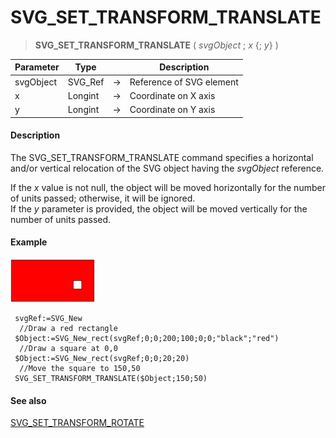 # SVG_SET_TRANSFORM_TRANSLATE

>**SVG_SET_TRANSFORM_TRANSLATE** ( *svgObject* ; *x* {; *y*} )

| Parameter | Type |  | Description |
| --- | --- | --- | --- |
| svgObject | SVG_Ref | &#8594; | Reference of SVG element |
| x | Longint | &#8594; | Coordinate on X axis |
| y | Longint | &#8594; | Coordinate on Y axis |



#### Description 

The SVG\_SET\_TRANSFORM\_TRANSLATE command specifies a horizontal and/or vertical relocation of the SVG object having the *svgObject* reference.

If the *x* value is not null, the object will be moved horizontally for the number of units passed; otherwise, it will be ignored.  
If the *y* parameter is provided, the object will be moved vertically for the number of units passed.

#### Example 

![](../images/pict194400.en.png)

```4d
 svgRef:=SVG_New
  //Draw a red rectangle
 $Object:=SVG_New_rect(svgRef;0;0;200;100;0;0;"black";"red")
  //Draw a square at 0,0
 $Object:=SVG_New_rect(svgRef;0;0;20;20)
  //Move the square to 150,50
 SVG_SET_TRANSFORM_TRANSLATE($Object;150;50)
```

#### See also 

[SVG\_SET\_TRANSFORM\_ROTATE](SVG_SET_TRANSFORM_ROTATE.md)  